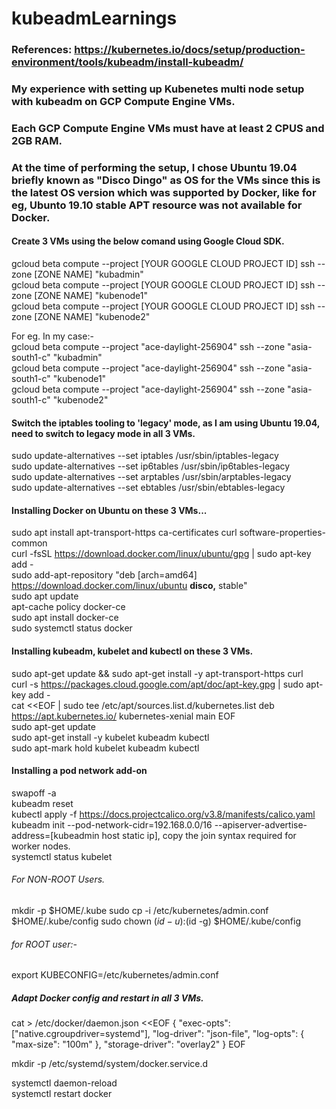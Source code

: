 # kubeadmLearnings
### References: https://kubernetes.io/docs/setup/production-environment/tools/kubeadm/install-kubeadm/

### My experience with setting up Kubenetes multi node setup with kubeadm on GCP Compute Engine VMs.


### Each GCP Compute Engine VMs must have at least 2 CPUS and 2GB RAM.
### At the time of performing the setup, I chose Ubuntu 19.04 briefly known as "Disco Dingo" as OS for the VMs since this is the latest OS version which was supported by Docker, like for eg, Ubunto 19.10 stable APT resource was not available for Docker.

#### Create 3 VMs using the below comand using Google Cloud SDK.
gcloud beta compute --project [YOUR GOOGLE CLOUD PROJECT ID] ssh --zone [ZONE NAME] "kubadmin"  
gcloud beta compute --project [YOUR GOOGLE CLOUD PROJECT ID] ssh --zone [ZONE NAME] "kubenode1"  
gcloud beta compute --project [YOUR GOOGLE CLOUD PROJECT ID] ssh --zone [ZONE NAME] "kubenode2"

For eg.  In my case:-  
gcloud beta compute --project "ace-daylight-256904" ssh --zone "asia-south1-c" "kubadmin"  
gcloud beta compute --project "ace-daylight-256904" ssh --zone "asia-south1-c" "kubenode1"  
gcloud beta compute --project "ace-daylight-256904" ssh --zone "asia-south1-c" "kubenode2"

#### Switch the iptables tooling to 'legacy' mode, as I am using Ubuntu 19.04, need to switch to legacy mode in all 3 VMs.
sudo update-alternatives --set iptables /usr/sbin/iptables-legacy  
sudo update-alternatives --set ip6tables /usr/sbin/ip6tables-legacy  
sudo update-alternatives --set arptables /usr/sbin/arptables-legacy  
sudo update-alternatives --set ebtables /usr/sbin/ebtables-legacy

#### Installing Docker on Ubuntu on these 3 VMs...
sudo apt install apt-transport-https ca-certificates curl software-properties-common  
curl -fsSL https://download.docker.com/linux/ubuntu/gpg | sudo apt-key add -  
sudo add-apt-repository "deb [arch=amd64] https://download.docker.com/linux/ubuntu <b>disco,</b> stable"  
sudo apt update  
apt-cache policy docker-ce  
sudo apt install docker-ce  
sudo systemctl status docker

#### Installing kubeadm, kubelet and kubectl on these 3 VMs.
sudo apt-get update && sudo apt-get install -y apt-transport-https curl  
curl -s https://packages.cloud.google.com/apt/doc/apt-key.gpg | sudo apt-key add -  
cat <<EOF | sudo tee /etc/apt/sources.list.d/kubernetes.list
deb https://apt.kubernetes.io/ kubernetes-xenial main
EOF  
sudo apt-get update  
sudo apt-get install -y kubelet kubeadm kubectl  
sudo apt-mark hold kubelet kubeadm kubectl

#### Installing a pod network add-on
swapoff -a  
kubeadm reset  
kubectl apply -f https://docs.projectcalico.org/v3.8/manifests/calico.yaml  
kubeadm init --pod-network-cidr=192.168.0.0/16 --apiserver-advertise-address=[kubeadmin host static ip], copy the join syntax required for worker nodes.  
systemctl status kubelet  
###### For NON-ROOT Users.
mkdir -p $HOME/.kube
sudo cp -i /etc/kubernetes/admin.conf $HOME/.kube/config
sudo chown $(id -u):$(id -g) $HOME/.kube/config

###### for ROOT user:-
export KUBECONFIG=/etc/kubernetes/admin.conf

##### Adapt Docker config and restart in all 3 VMs.
cat > /etc/docker/daemon.json <<EOF
{
  "exec-opts": ["native.cgroupdriver=systemd"],
  "log-driver": "json-file",
  "log-opts": {
    "max-size": "100m"
  },
  "storage-driver": "overlay2"
}
EOF

mkdir -p /etc/systemd/system/docker.service.d  

systemctl daemon-reload  
systemctl restart docker
